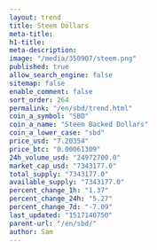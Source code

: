 ```yaml
---
layout: trend
title: Steem Dollars
meta-title: 
h1-title: 
meta-description: 
image: "/media/350907/steem.png"
published: true
allow_search_engine: false
sitemap: false
enable_comment: false
sort_order: 264
permalink: "/en/sbd/trend.html"
coin_a_symbol: "SBD"
coin_a_name: "Steem Backed Dollars"
coin_a_lower_case: "sbd"
price_usd: "7.20354"
price_btc: "0.00061309"
24h_volume_usd: "24972700.0"
market_cap_usd: "7343177.0"
total_supply: "7343177.0"
available_supply: "7343177.0"
percent_change_1h: "1.37"
percent_change_24h: "5.27"
percent_change_7d: "-7.09"
last_updated: "1517140750"
parent-url: "/en/sbd/"
author: Sam
---
```


